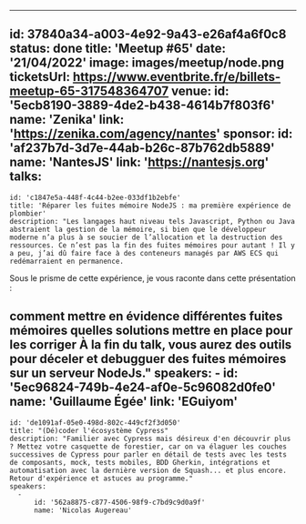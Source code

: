 ---
id: 37840a34-a003-4e92-9a43-e26af4a6f0c8
status: done
title: 'Meetup #65'
date: '21/04/2022'
image: images/meetup/node.png
ticketsUrl: https://www.eventbrite.fr/e/billets-meetup-65-317548364707 
venue:
  id: '5ecb8190-3889-4de2-b438-4614b7f803f6'
  name: 'Zenika'
  link: 'https://zenika.com/agency/nantes'
sponsor:
    id: 'af237b7d-3d7e-44ab-b26c-87b762db5889'
    name: 'NantesJS'
    link: 'https://nantesjs.org'
talks:
  -
    id: 'c1847e5a-448f-4c44-b2ee-033df1b2ebfe'
    title: 'Réparer les fuites mémoire NodeJS : ma première expérience de plombier'
    description: "Les langages haut niveau tels Javascript, Python ou Java abstraient la gestion de la mémoire, si bien que le développeur moderne n’a plus à se soucier de l’allocation et la destruction des ressources. Ce n’est pas la fin des fuites mémoires pour autant ! Il y a peu, j’ai dû faire face à des conteneurs managés par AWS ECS qui redémarraient en permanence.

Sous le prisme de cette expérience, je vous raconte dans cette présentation :

comment mettre en évidence différentes fuites mémoires
quelles solutions mettre en place pour les corriger
À la fin du talk, vous aurez des outils pour déceler et debugguer des fuites mémoires sur un serveur NodeJs."
    speakers:
      -
          id: '5ec96824-749b-4e24-af0e-5c96082d0fe0'
          name: 'Guillaume Égée'
          link: 'EGuiyom'
  -
    id: 'de1091af-05e0-498d-802c-449cf2f3d050'
    title: "(Dé)coder l'écosystème Cypress"
    description: "Familier avec Cypress mais désireux d'en découvrir plus ? Mettez votre casquette de forestier, car on va élaguer les couches successives de Cypress pour parler en détail de tests avec les tests de composants, mock, tests mobiles, BDD Gherkin, intégrations et automatisation avec la dernière version de Squash... et plus encore. Retour d'expérience et astuces au programme."
    speakers:
      -
          id: '562a8875-c877-4506-98f9-c7bd9c9d0a9f'
          name: 'Nicolas Augereau'

